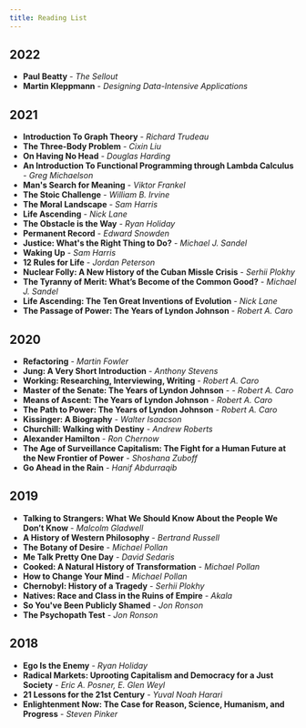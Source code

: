 ```yaml
---
title: Reading List
---
```


## 2022

- **Paul Beatty** - _The Sellout_
- **Martin Kleppmann** - _Designing Data-Intensive Applications_

## 2021

- **Introduction To Graph Theory** - _Richard Trudeau_
- **The Three-Body Problem** - _Cixin Liu_
- **On Having No Head** - _Douglas Harding_
- **An Introduction To Functional Programming through Lambda Calculus** - _Greg Michaelson_
- **Man's Search for Meaning** - _Viktor Frankel_
- **The Stoic Challenge** - _William B. Irvine_
- **The Moral Landscape** - _Sam Harris_
- **Life Ascending** - _Nick Lane_
- **The Obstacle is the Way** - _Ryan Holiday_
- **Permanent Record** - _Edward Snowden_
- **Justice: What's the Right Thing to Do?** - _Michael J. Sandel_
- **Waking Up** - _Sam Harris_
- **12 Rules for Life** - _Jordan Peterson_
- **Nuclear Folly: A New History of the Cuban Missle Crisis** - _Serhii Plokhy_
- **The Tyranny of Merit: What’s Become of the Common Good?** - _Michael J. Sandel_
- **Life Ascending: The Ten Great Inventions of Evolution** - _Nick Lane_
- **The Passage of Power: The Years of Lyndon Johnson** - _Robert A. Caro_

## 2020

- **Refactoring** - _Martin Fowler_
- **Jung: A Very Short Introduction** - _Anthony Stevens_
- **Working: Researching, Interviewing, Writing** - _Robert A. Caro_
- **Master of the Senate: The Years of Lyndon Johnson** - - _Robert A. Caro_
- **Means of Ascent: The Years of Lyndon Johnson** - _Robert A. Caro_
- **The Path to Power: The Years of Lyndon Johnson** - _Robert A. Caro_
- **Kissinger: A Biography** - _Walter Isaacson_
- **Churchill: Walking with Destiny** - _Andrew Roberts_
- **Alexander Hamilton** - _Ron Chernow_
- **The Age of Surveillance Capitalism: The Fight for a Human Future at the New Frontier of Power** - _Shoshana Zuboff_
- **Go Ahead in the Rain** - _Hanif Abdurraqib_

## 2019

- **Talking to Strangers: What We Should Know About the People We Don’t Know** - _Malcolm Gladwell_
- **A History of Western Philosophy** - _Bertrand Russell_
- **The Botany of Desire** - _Michael Pollan_
- **Me Talk Pretty One Day** - _David Sedaris_
- **Cooked: A Natural History of Transformation** - _Michael Pollan_
- **How to Change Your Mind** - _Michael Pollan_
- **Chernobyl: History of a Tragedy** - _Serhii Plokhy_
- **Natives: Race and Class in the Ruins of Empire** - _Akala_
- **So You've Been Publicly Shamed** - _Jon Ronson_
- **The Psychopath Test** - _Jon Ronson_

## 2018

- **Ego Is the Enemy** - _Ryan Holiday_
- **Radical Markets: Uprooting Capitalism and Democracy for a Just Society** - _Eric A. Posner, E. Glen Weyl_
- **21 Lessons for the 21st Century** - _Yuval Noah Harari_
- **Enlightenment Now: The Case for Reason, Science, Humanism, and Progress** - _Steven Pinker_
